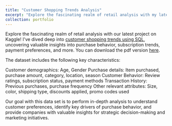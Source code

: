 ```yaml
---
title: "Customer Shopping Trends Analysis"
excerpt: "Explore the fascinating realm of retail analysis with my latest project on Kaggle using SQL!"
collection: portfolio
---
```


Explore the fascinating realm of retail analysis with our latest project on Kaggle! I've dived deep into [customer shopping trends using SQL](https://www.kaggle.com/code/andywow/customer-shopping-trends-analysis), uncovering valuable insights into purchase behavior, subscription trends, payment preferences, and more. You can download the pdf version [here](http://dandywibowo.github.io/files/customeranalysis.pdf).

The dataset includes the following key characteristics:

Customer demographics: Age, Gender Purchase details: Item purchased, purchase amount, category, location, season Customer Behavior: Review ratings, subscription status, payment methods Transaction History: Previous purchases, purchase frequency Other relevant attributes: Size, color, shipping type, discounts applied, promo codes used

Our goal with this data set is to perform in-depth analysis to understand customer preferences, identify key drivers of purchase behavior, and provide companies with valuable insights for strategic decision-making and marketing initiatives.